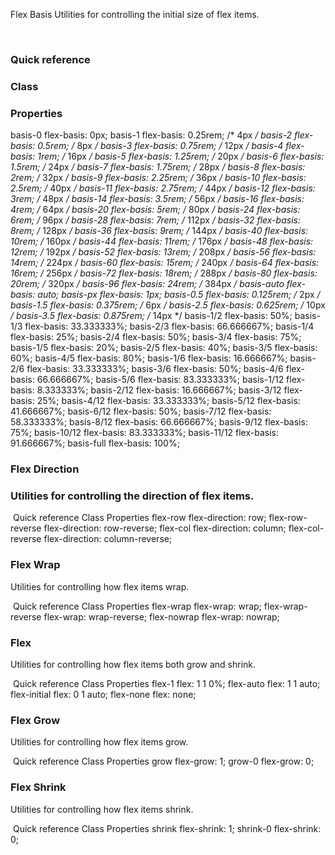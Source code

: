 Flex Basis
Utilities for controlling the initial size of flex items.

​
### Quick reference
### Class
### Properties
basis-0	    flex-basis: 0px;
basis-1	    flex-basis: 0.25rem; /* 4px */
basis-2	    flex-basis: 0.5rem; /* 8px */
basis-3	    flex-basis: 0.75rem; /* 12px */
basis-4	    flex-basis: 1rem; /* 16px */
basis-5	    flex-basis: 1.25rem; /* 20px */
basis-6	    flex-basis: 1.5rem; /* 24px */
basis-7	    flex-basis: 1.75rem; /* 28px */
basis-8	    flex-basis: 2rem; /* 32px */
basis-9	    flex-basis: 2.25rem; /* 36px */
basis-10	flex-basis: 2.5rem; /* 40px */
basis-11	flex-basis: 2.75rem; /* 44px */
basis-12	flex-basis: 3rem; /* 48px */
basis-14	flex-basis: 3.5rem; /* 56px */
basis-16	flex-basis: 4rem; /* 64px */
basis-20	flex-basis: 5rem; /* 80px */
basis-24	flex-basis: 6rem; /* 96px */
basis-28	flex-basis: 7rem; /* 112px */
basis-32	flex-basis: 8rem; /* 128px */
basis-36	flex-basis: 9rem; /* 144px */
basis-40	flex-basis: 10rem; /* 160px */
basis-44	flex-basis: 11rem; /* 176px */
basis-48	flex-basis: 12rem; /* 192px */
basis-52	flex-basis: 13rem; /* 208px */
basis-56	flex-basis: 14rem; /* 224px */
basis-60	flex-basis: 15rem; /* 240px */
basis-64	flex-basis: 16rem; /* 256px */
basis-72	flex-basis: 18rem; /* 288px */
basis-80	flex-basis: 20rem; /* 320px */
basis-96	flex-basis: 24rem; /* 384px */
basis-auto	flex-basis: auto;
basis-px	flex-basis: 1px;
basis-0.5	flex-basis: 0.125rem; /* 2px */
basis-1.5	flex-basis: 0.375rem; /* 6px */
basis-2.5	flex-basis: 0.625rem; /* 10px */
basis-3.5	flex-basis: 0.875rem; /* 14px */
basis-1/2	flex-basis: 50%;
basis-1/3	flex-basis: 33.333333%;
basis-2/3	flex-basis: 66.666667%;
basis-1/4	flex-basis: 25%;
basis-2/4	flex-basis: 50%;
basis-3/4	flex-basis: 75%;
basis-1/5	flex-basis: 20%;
basis-2/5	flex-basis: 40%;
basis-3/5	flex-basis: 60%;
basis-4/5	flex-basis: 80%;
basis-1/6	flex-basis: 16.666667%;
basis-2/6	flex-basis: 33.333333%;
basis-3/6	flex-basis: 50%;
basis-4/6	flex-basis: 66.666667%;
basis-5/6	flex-basis: 83.333333%;
basis-1/12	flex-basis: 8.333333%;
basis-2/12	flex-basis: 16.666667%;
basis-3/12	flex-basis: 25%;
basis-4/12	flex-basis: 33.333333%;
basis-5/12	flex-basis: 41.666667%;
basis-6/12	flex-basis: 50%;
basis-7/12	flex-basis: 58.333333%;
basis-8/12	flex-basis: 66.666667%;
basis-9/12	flex-basis: 75%;
basis-10/12	flex-basis: 83.333333%;
basis-11/12	flex-basis: 91.666667%;
basis-full	flex-basis: 100%;

### Flex Direction
### Utilities for controlling the direction of flex items.

​
Quick reference
Class
Properties
flex-row	flex-direction: row;
flex-row-reverse	flex-direction: row-reverse;
flex-col	flex-direction: column;
flex-col-reverse	flex-direction: column-reverse;

### Flex Wrap
Utilities for controlling how flex items wrap.

​
Quick reference
Class
Properties
flex-wrap	flex-wrap: wrap;
flex-wrap-reverse	flex-wrap: wrap-reverse;
flex-nowrap	flex-wrap: nowrap;

### Flex
Utilities for controlling how flex items both grow and shrink.

​
Quick reference
Class
Properties
flex-1	flex: 1 1 0%;
flex-auto	flex: 1 1 auto;
flex-initial	flex: 0 1 auto;
flex-none	flex: none;

### Flex Grow
Utilities for controlling how flex items grow.

​
Quick reference
Class
Properties
grow	flex-grow: 1;
grow-0	flex-grow: 0;

### Flex Shrink
Utilities for controlling how flex items shrink.

​
Quick reference
Class
Properties
shrink	flex-shrink: 1;
shrink-0	flex-shrink: 0;